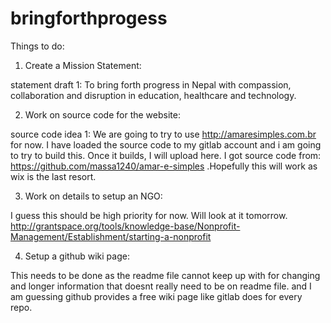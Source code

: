 # bringforthprogess

Things to do:

1. Create a Mission Statement:

statement draft 1:
To bring forth progress in Nepal with compassion, collaboration and disruption in education, healthcare and technology.

2. Work on source code for the website:

source code idea 1: 
We are going to try to use http://amaresimples.com.br for now. I have loaded the source code to my gitlab account and i am going to try to build this. Once it builds, I will upload here. I got source code from: https://github.com/massa1240/amar-e-simples .Hopefully this will work as wix is the last resort. 

3. Work on details to setup an NGO:

I guess this should be high priority for now. Will look at it tomorrow. 
http://grantspace.org/tools/knowledge-base/Nonprofit-Management/Establishment/starting-a-nonprofit

4. Setup a github wiki page:

This needs to be done as the readme file cannot keep up with for changing and longer information that doesnt really need to be on readme file. and I am guessing github provides a free wiki page like gitlab does for every repo.
